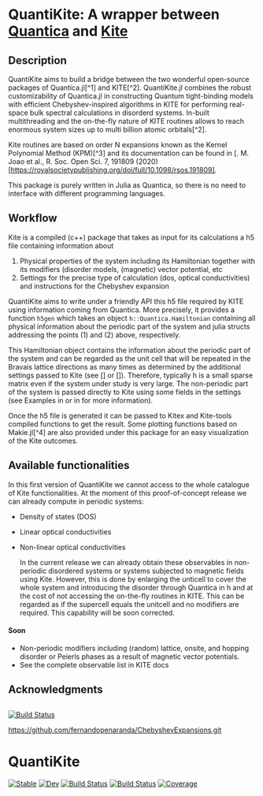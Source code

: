 # QuantiKite: A wrapper between [Quantica](https://github.com/pablosanjose/Quantica) and [Kite](https://github.com/quantum-kite/kite)

## Description

QuantiKite aims to build a bridge between the two wonderful open-source packages of Quantica.jl[^1] and KITE[^2].
QuantiKite.jl combines the robust customizability of Quantica.jl in constructing Quantum tight-binding models with efficient Chebyshev-inspired algorithms in KITE for performing real-space bulk spectral calculations in disorderd systems. In-built multithreading and the on-the-fly nature of KITE routines allows to reach enormous system sizes up to multi billion atomic orbitals[^2].

Kite routines are based on order N expansions known as the Kernel Polynomial Method (KPM)[^3] and its documentation can be found in [. M. Joao et al., R. Soc. Open Sci. 7, 191809 (2020) [https://royalsocietypublishing.org/doi/full/10.1098/rsos.191809].

This package is purely written in Julia as Quantica, so there is no need to interface with different programming languages.

## Workflow

Kite is a compiled (c++) package that takes as input for its calculations a h5 file containing information about
  1. Physical properties of the system including its Hamiltonian together with its modifiers (disorder models, (magnetic) vector potential, etc
  2. Settings for the precise type of calculation (dos, optical conductivities) and instructions for the Chebyshev expansion

QuantiKite aims to write under a friendly API this h5 file required by KITE using information coming from Quantica. More precisely, it provides a function `h5gen` which takes an object `h::Quantica.Hamiltonian` containing all physical information about the periodic part of the system and julia structs addressing the points (1) and (2) above, respectively.

This Hamiltonian object contains the information about the periodic part of the system and can be regarded as the unit cell that will be repeated in the Bravais lattice directions as many times as determined by the additional settings passed to Kite (see [] or []). Therefore, typically h is a small sparse matrix even if the system under study is very large. The non-periodic part of the system is passed directly to Kite using some fields in the settings (see Examples in or in for more information). 

Once the h5 file is generated it can be passed to Kitex and Kite-tools compiled functions to get the result. Some plotting functions based on Makie.jl[^4] are also provided under this package for an easy visualization of the Kite outcomes.

## Available functionalities
In this first version of QuantiKite we cannot access to the whole catalogue of Kite functionalities. At the moment of this proof-of-concept release we can already compute in periodic systems:

- Density of states (DOS)
- Linear optical conductivities
- Non-linear optical conductivities

  In the current release we can already obtain these observables in non-periodic disordered systems or systems subjected to magnetic fields using Kite. However, this is done by enlarging the unticell to cover the whole system and introducing the disorder through Quantica in h and at the cost of not accessing the on-the-fly routines in KITE.
  This can be regarded as if the supercell equals the unitcell and no modifiers are required. This capability will be soon corrected.
   
#### Soon

- Non-periodic modifiers including (random) lattice, onsite, and hopping disorder or Peierls phases as a result of magnetic vector potentials.
- See the complete observable list in KITE docs

## Acknowledgments

##

[![Build Status](https://github.com/fernandopenaranda/QuantiKite.jl/actions/workflows/CI.yml/badge.svg?branch=main)](https://github.com/fernandopenaranda/QuantiKite.jl/actions/workflows/CI.yml?query=branch%3Amain)

https://github.com/fernandopenaranda/ChebyshevExpansions.git


# QuantiKite

[![Stable](https://img.shields.io/badge/docs-stable-blue.svg)](https://fernandopenaranda.github.io/QuantiKite.jl/stable/)
[![Dev](https://img.shields.io/badge/docs-dev-blue.svg)](https://fernandopenaranda.github.io/QuantiKite.jl/dev/)
[![Build Status](https://github.com/fernandopenaranda/QuantiKite.jl/actions/workflows/CI.yml/badge.svg?branch=main)](https://github.com/fernandopenaranda/QuantiKite.jl/actions/workflows/CI.yml?query=branch%3Amain)
[![Build Status](https://travis-ci.com/fernandopenaranda/QuantiKite.jl.svg?branch=main)](https://travis-ci.com/fernandopenaranda/QuantiKite.jl)
[![Coverage](https://codecov.io/gh/fernandopenaranda/QuantiKite.jl/branch/main/graph/badge.svg)](https://codecov.io/gh/fernandopenaranda/QuantiKite.jl)
